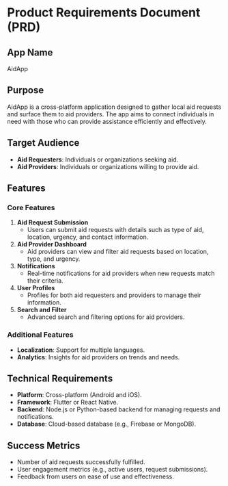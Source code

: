 # Product Requirements Document (PRD)

## App Name
AidApp

## Purpose
AidApp is a cross-platform application designed to gather local aid requests and surface them to aid providers. The app aims to connect individuals in need with those who can provide assistance efficiently and effectively.

## Target Audience
- **Aid Requesters**: Individuals or organizations seeking aid.
- **Aid Providers**: Individuals or organizations willing to provide aid.

## Features
### Core Features
1. **Aid Request Submission**
   - Users can submit aid requests with details such as type of aid, location, urgency, and contact information.
2. **Aid Provider Dashboard**
   - Aid providers can view and filter aid requests based on location, type, and urgency.
3. **Notifications**
   - Real-time notifications for aid providers when new requests match their criteria.
4. **User Profiles**
   - Profiles for both aid requesters and providers to manage their information.
5. **Search and Filter**
   - Advanced search and filtering options for aid providers.

### Additional Features
- **Localization**: Support for multiple languages.
- **Analytics**: Insights for aid providers on trends and needs.

## Technical Requirements
- **Platform**: Cross-platform (Android and iOS).
- **Framework**: Flutter or React Native.
- **Backend**: Node.js or Python-based backend for managing requests and notifications.
- **Database**: Cloud-based database (e.g., Firebase or MongoDB).

## Success Metrics
- Number of aid requests successfully fulfilled.
- User engagement metrics (e.g., active users, request submissions).
- Feedback from users on ease of use and effectiveness.